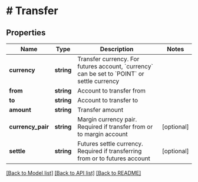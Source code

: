 # # Transfer

## Properties

Name | Type | Description | Notes
------------ | ------------- | ------------- | -------------
**currency** | **string** | Transfer currency. For futures account, &#x60;currency&#x60; can be set to &#x60;POINT&#x60; or settle currency | 
**from** | **string** | Account to transfer from | 
**to** | **string** | Account to transfer to | 
**amount** | **string** | Transfer amount | 
**currency_pair** | **string** | Margin currency pair. Required if transfer from or to margin account | [optional] 
**settle** | **string** | Futures settle currency. Required if transferring from or to futures account | [optional] 

[[Back to Model list]](../../README.md#documentation-for-models) [[Back to API list]](../../README.md#documentation-for-api-endpoints) [[Back to README]](../../README.md)
